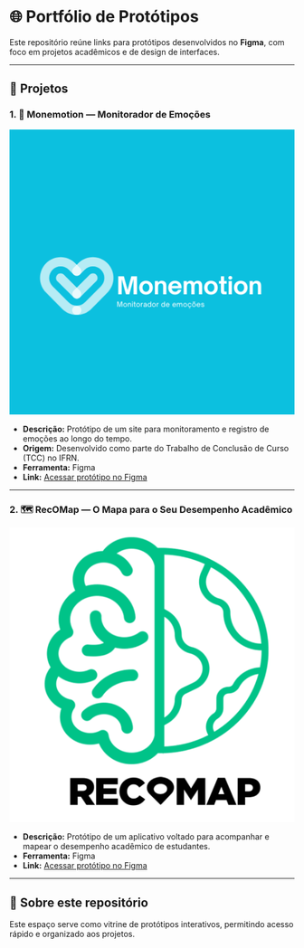 # 🌐 Portfólio de Protótipos

Este repositório reúne links para protótipos desenvolvidos no **Figma**, com foco em projetos acadêmicos e de design de interfaces.

---

## 📌 Projetos

### 1. 🧠 Monemotion — Monitorador de Emoções
<p align="center">
  <img src="imagens/monemotion.png" alt="Prévia do Monemotion" width="600">
</p>

- **Descrição:** Protótipo de um site para monitoramento e registro de emoções ao longo do tempo.  
- **Origem:** Desenvolvido como parte do Trabalho de Conclusão de Curso (TCC) no IFRN.  
- **Ferramenta:** Figma  
- **Link:** [Acessar protótipo no Figma](https://www.figma.com/design/KVkAob5VtN7GYxU5bwqZ4x/Monemotions?node-id=0-1&p=f&t=hyRR5Kwn3zID7DG0-0)

---

### 2. 🗺️ RecOMap — O Mapa para o Seu Desempenho Acadêmico
<p align="center">
  <img src="imagens/recomap.png" alt="Prévia do RecOMap" width="600">
</p>

- **Descrição:** Protótipo de um aplicativo voltado para acompanhar e mapear o desempenho acadêmico de estudantes.  
- **Ferramenta:** Figma  
- **Link:** [Acessar protótipo no Figma](https://www.figma.com/design/j5JIIjAJ3yDtEG43cDjm6Q/RecOMap?node-id=0-1&p=f&t=NqTikGNTQbbTrMWn-0)

---

## 📂 Sobre este repositório
Este espaço serve como vitrine de protótipos interativos, permitindo acesso rápido e organizado aos projetos.  
